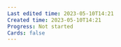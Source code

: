 ```yaml
---
Last edited time: 2023-05-10T14:21
Created time: 2023-05-10T14:21
Progress: Not started
Cards: false
---
```

